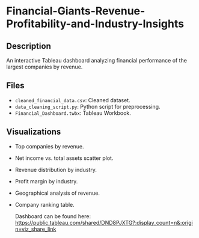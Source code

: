 # Financial-Giants-Revenue-Profitability-and-Industry-Insights

## Description
An interactive Tableau dashboard analyzing financial performance of the largest companies by revenue.

## Files
- `cleaned_financial_data.csv`: Cleaned dataset.
- `data_cleaning_script.py`: Python script for preprocessing.
- `Financial_Dashboard.twbx`: Tableau Workbook.

## Visualizations
- Top companies by revenue.
- Net income vs. total assets scatter plot.
- Revenue distribution by industry.
- Profit margin by industry.
- Geographical analysis of revenue.
- Company ranking table.

  Dashboard can be found here:
  https://public.tableau.com/shared/DND8PJXTG?:display_count=n&:origin=viz_share_link
